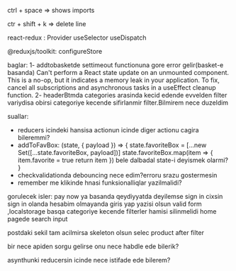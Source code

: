 ctrl + space => shows imports

ctr + shift + k => delete line

react-redux :
Provider 
useSelector
useDispatch

@reduxjs/toolkit:
configureStore

baglar:
1- addtobasketde settimeout functionuna gore error gelir(basket-e basanda)
Can't perform a React state update on an unmounted component. This is a no-op, but it indicates a memory leak in your application. To fix, cancel all subscriptions and asynchronous tasks in a useEffect cleanup function.
2- headerBtmda categories arasinda kecid edende evvelden filter variydisa obirsi categoriye kecende sifirlanmir filter.Bilmirem nece duzeldim

suallar:
- reducers icindeki hansisa actionun icinde diger actionu cagira bileremmi?
- addToFavBox: (state, { payload }) => {
            state.favoriteBox = [...new Set([...state.favoriteBox, payload])]
            state.favoriteBox.map(item => {
                item.favorite = true
                return item
            }) bele dalbadal state-i deyismek olarmi?
        }
- checkvalidationda debouncing nece edim?erroru srazu gostermesin
- remember me klikinde hnasi funksionalliqlar yazilmalidi?


gorulecek isler:
pay now ya basanda qeydiyyatda deyilemse sign in cixsin
sign in olanda hesabim olmayanda giris yap yazisi olsun
valid form ,localstorage
basqa categoriye kecende filterler hamisi silinmelidi
home pagede search input


postdaki sekil tam acilmirsa skeleton olsun
selec product after filter

bir nece apiden sorgu gelirse onu nece habdle ede bilerik?

asynthunki reducersin icinde nece istifade ede bilerem?





